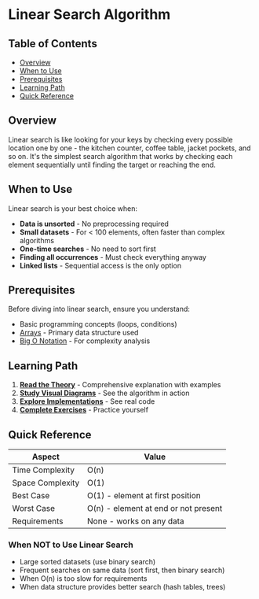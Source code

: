 # Linear Search Algorithm

## Table of Contents

- [Overview](#overview)
- [When to Use](#when-to-use)
- [Prerequisites](#prerequisites)
- [Learning Path](#learning-path)
- [Quick Reference](#quick-reference)

## Overview

Linear search is like looking for your keys by checking every possible location
one by one - the kitchen counter, coffee table, jacket pockets, and so on. It's
the simplest search algorithm that works by checking each element sequentially
until finding the target or reaching the end.

## When to Use

Linear search is your best choice when:

- **Data is unsorted** - No preprocessing required
- **Small datasets** - For < 100 elements, often faster than complex algorithms
- **One-time searches** - No need to sort first
- **Finding all occurrences** - Must check everything anyway
- **Linked lists** - Sequential access is the only option

## Prerequisites

Before diving into linear search, ensure you understand:

- Basic programming concepts (loops, conditions)
- [Arrays](../../../structures/01-arrays/) - Primary data structure used
- [Big O Notation](../../../structures/00-fundamentals/big-o-notation.md) - For complexity analysis

## Learning Path

1. **[Read the Theory](./theory.md)** - Comprehensive explanation with examples
2. **[Study Visual Diagrams](./diagrams/)** - See the algorithm in action
3. **[Explore Implementations](../../../structures/01-arrays/implementations/rust/src/algorithms/linear_search.rs)** - See real code
4. **[Complete Exercises](../../../structures/01-arrays/exercises/rust/src/search_algorithms_exercise.rs)** - Practice yourself

## Quick Reference

| Aspect | Value |
|--------|-------|
| Time Complexity | O(n) |
| Space Complexity | O(1) |
| Best Case | O(1) - element at first position |
| Worst Case | O(n) - element at end or not present |
| Requirements | None - works on any data |

### When NOT to Use Linear Search

- Large sorted datasets (use binary search)
- Frequent searches on same data (sort first, then binary search)
- When O(n) is too slow for requirements
- When data structure provides better search (hash tables, trees)